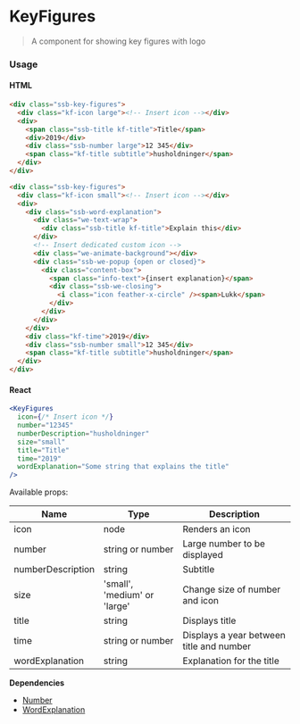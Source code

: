 KeyFigures
========

> A component for showing key figures with logo

### Usage

#### HTML

```html
<div class="ssb-key-figures">
  <div class="kf-icon large"><!-- Insert icon --></div>
  <div>
    <span class="ssb-title kf-title">Title</span>
    <div>2019</div>
    <div class="ssb-number large">12 345</div>
    <span class="kf-title subtitle">husholdninger</span>
  </div>
</div>

<div class="ssb-key-figures">
  <div class="kf-icon small"><!-- Insert icon --></div>
  <div>   
    <div class="ssb-word-explanation">
      <div class="we-text-wrap">
        <div class="ssb-title kf-title">Explain this</div>
      </div>
      <!-- Insert dedicated custom icon -->
      <div class="we-animate-background"></div>
      <div class="ssb-we-popup {open or closed}">
        <div class="content-box">
          <span class="info-text">{insert explanation}</span>
          <div class="ssb-we-closing">
            <i class="icon feather-x-circle" /><span>Lukk</span>
          </div>
        </div>
      </div>
    </div>
    <div class="kf-time">2019</div>
    <div class="ssb-number small">12 345</div>
    <span class="kf-title subtitle">husholdninger</span>
  </div>
</div>
```

#### React

```jsx harmony
<KeyFigures
  icon={/* Insert icon */}
  number="12345"
  numberDescription="husholdninger"
  size="small"
  title="Title"
  time="2019"
  wordExplanation="Some string that explains the title"
/>
```

Available props:

| Name       | Type           | Description  |
| ---------- | ------------- | ----- |
| icon | node | Renders an icon |
| number | string or number | Large number to be displayed |
| numberDescription | string | Subtitle |
| size | 'small', 'medium' or 'large' | Change size of number and icon |
| title | string | Displays title |
| time | string or number | Displays a year between title and number |
| wordExplanation | string | Explanation for the title |

__Dependencies__
 - [Number](../Number)
 - [WordExplanation](../WordExplanation)
